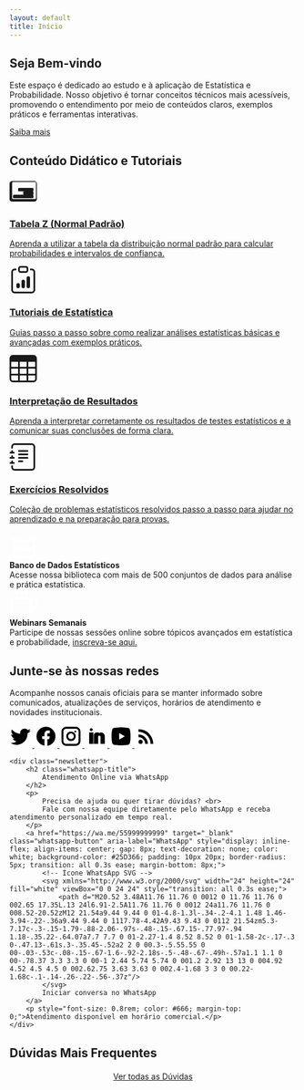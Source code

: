 ```yaml
---
layout: default
title: Início
---
```


<section class="hero">
    <h1>Seja Bem-vindo</h1>
    <p>Este espaço é dedicado ao estudo e à aplicação de Estatística e Probabilidade. Nosso objetivo é tornar conceitos técnicos mais acessíveis, promovendo o entendimento por meio de conteúdos claros, exemplos práticos e ferramentas interativas.</p>
    <a href="{{ 
'/servicos/'
 | relative_url }}" class="cta-button">Saiba mais</a>
</section>

<div class="container">
    <h2 class="section-title">Conteúdo Didático e Tutoriais</h2>
    <div class="features">
        <a href="{{ '/tabela-z/' | relative_url }}" class="feature-card feature-card-link">
            <div class="feature-icon">
                <svg xmlns="http://www.w3.org/2000/svg" width="48" height="48" fill="currentColor" viewBox="0 0 16 16">
                    <path d="M0 12.5A1.5 1.5 0 0 0 1.5 14h13a1.5 1.5 0 0 0 1.5-1.5v-9A1.5 1.5 0 0 0 14.5 2h-13A1.5 1.5 0 0 0 0 3.5v9zM1.5 3a.5.5 0 0 1 .5-.5h13a.5.5 0 0 1 .5.5v9a.5.5 0 0 1-.5.5h-13a.5.5 0 0 1-.5-.5v-9z"/>
                    <path d="M8 8.5a.5.5 0 0 1 .5-.5h5a.5.5 0 0 1 .5.5v1a.5.5 0 0 1-.5.5h-5a.5.5 0 0 1-.5-.5v-1zm-3-2a.5.5 0 0 1 .5-.5h8a.5.5 0 0 1 .5.5v1a.5.5 0 0 1-.5.5h-8a.5.5 0 0 1-.5-.5v-1zm-3 4a.5.5 0 0 1 .5-.5h11a.5.5 0 0 1 .5.5v1a.5.5 0 0 1-.5.5h-11a.5.5 0 0 1-.5-.5v-1z"/>
                </svg>
            </div>
            <h3>Tabela Z (Normal Padrão)</h3>
            <p>Aprenda a utilizar a tabela da distribuição normal padrão para calcular probabilidades e intervalos de confiança.</p>
        </a>
        <a href="#" class="feature-card feature-card-link">
            <div class="feature-icon">
                <svg xmlns="http://www.w3.org/2000/svg" width="48" height="48" fill="currentColor" viewBox="0 0 16 16">
                    <path d="M4 11a1 1 0 1 1 2 0v1a1 1 0 1 1-2 0v-1zm6-4a1 1 0 1 1 2 0v5a1 1 0 1 1-2 0V7zM7 9a1 1 0 0 1 2 0v3a1 1 0 1 1-2 0V9z"/>
                    <path d="M4 1.5H3a2 2 0 0 0-2 2V14a2 2 0 0 0 2 2h10a2 2 0 0 0 2-2V3.5a2 2 0 0 0-2-2h-1v1h1a1 1 0 0 1 1 1V14a1 1 0 0 1-1 1H3a1 1 0 0 1-1-1V3.5a1 1 0 0 1 1-1h1v-1z"/>
                    <path d="M9.5 1a.5.5 0 0 1 .5.5v1a.5.5 0 0 1-.5.5h-3a.5.5 0 0 1-.5-.5v-1a.5.5 0 0 1 .5-.5h3zm-3-1A1.5 1.5 0 0 0 5 1.5v1A1.5 1.5 0 0 0 6.5 4h3A1.5 1.5 0 0 0 11 2.5v-1A1.5 1.5 0 0 0 9.5 0h-3z"/>
                </svg>
            </div>
            <h3>Tutoriais de Estatística</h3>
            <p>Guias passo a passo sobre como realizar análises estatísticas básicas e avançadas com exemplos práticos.</p>
        </a>
        <a href="#" class="feature-card feature-card-link">
            <div class="feature-icon">
                <svg xmlns="http://www.w3.org/2000/svg" width="48" height="48" fill="currentColor" viewBox="0 0 16 16">
                    <path d="M0 2a2 2 0 0 1 2-2h12a2 2 0 0 1 2 2v12a2 2 0 0 1-2 2H2a2 2 0 0 1-2-2V2zm15 2h-4v3h4V4zm0 4h-4v3h4V8zm0 4h-4v3h3a1 1 0 0 0 1-1v-2zm-5 3v-3H6v3h4zm-5 0v-3H1v2a1 1 0 0 0 1 1h3zm-4-4h4V8H1v3zm0-4h4V4H1v3zm5-3v3h4V4H6zm4 4H6v3h4V8z"/>
                </svg>
            </div>
            <h3>Interpretação de Resultados</h3>
            <p>Aprenda a interpretar corretamente os resultados de testes estatísticos e a comunicar suas conclusões de forma clara.</p>
        </a>
        <a href="#" class="feature-card feature-card-link">
            <div class="feature-icon">
                <svg xmlns="http://www.w3.org/2000/svg" width="48" height="48" fill="currentColor" viewBox="0 0 16 16">
                    <path d="M5 10.5a.5.5 0 0 1 .5-.5h2a.5.5 0 0 1 0 1h-2a.5.5 0 0 1-.5-.5zm0-2a.5.5 0 0 1 .5-.5h5a.5.5 0 0 1 0 1h-5a.5.5 0 0 1-.5-.5zm0-2a.5.5 0 0 1 .5-.5h5a.5.5 0 0 1 0 1h-5a.5.5 0 0 1-.5-.5zm0-2a.5.5 0 0 1 .5-.5h5a.5.5 0 0 1 0 1h-5a.5.5 0 0 1-.5-.5z"/>
                    <path d="M3 0h10a2 2 0 0 1 2 2v12a2 2 0 0 1-2 2H3a2 2 0 0 1-2-2v-1h1v1a1 1 0 0 0 1 1h10a1 1 0 0 0 1-1V2a1 1 0 0 0-1-1H3a1 1 0 0 0-1 1v1H1V2a2 2 0 0 1 2-2z"/>
                    <path d="M1 5v-.5a.5.5 0 0 1 1 0V5h.5a.5.5 0 0 1 0 1h-2a.5.5 0 0 1 0-1H1zm0 3v-.5a.5.5 0 0 1 1 0V8h.5a.5.5 0 0 1 0 1h-2a.5.5 0 0 1 0-1H1zm0 3v-.5a.5.5 0 0 1 1 0v.5h.5a.5.5 0 0 1 0 1h-2a.5.5 0 0 1 0-1H1z"/>
                </svg>
            </div>
            <h3>Exercícios Resolvidos</h3>
            <p>Coleção de problemas estatísticos resolvidos passo a passo para ajudar no aprendizado e na preparação para provas.</p>
        </a>
    </div>
</div>

<!-- Conteúdo estatístico para a barra promocional -->
<section class="promo-bar">
    <div class="promo-item">
        <span class="promo-icon">
            <svg xmlns="http://www.w3.org/2000/svg" width="50" height="50" viewBox="0 0 24 24" fill="none" stroke="white" stroke-width="2" stroke-linecap="round" stroke-linejoin="round">
                <path d="M21 12c0 1.66-4 3-9 3s-9-1.34-9-3"></path>
                <path d="M3 5v14c0 1.66 4 3 9 3s9-1.34 9-3V5"></path>
                <path d="M3 5c0 1.66 4 3 9 3s9-1.34 9-3"></path>
                <path d="M3 12c0 1.66 4 3 9 3s9-1.34 9-3"></path>
            </svg>
        </span>
        <div>
            <strong>Banco de Dados Estatísticos</strong><br>
            Acesse nossa biblioteca com mais de 500 conjuntos de dados para análise e prática estatística.
        </div>
    </div>
    <div class="promo-item">
        <span class="promo-icon">
            <svg xmlns="http://www.w3.org/2000/svg" width="50" height="50" viewBox="0 0 24 24" fill="none" stroke="white" stroke-width="2" stroke-linecap="round" stroke-linejoin="round">
                <path d="M18 8h1a4 4 0 0 1 0 8h-1"></path>
                <path d="M2 8h16v9a4 4 0 0 1-4 4H6a4 4 0 0 1-4-4V8z"></path>
                <line x1="6" y1="1" x2="6" y2="4"></line>
                <line x1="10" y1="1" x2="10" y2="4"></line>
                <line x1="14" y1="1" x2="14" y2="4"></line>
            </svg>
        </span>
        <div>
            <strong>Webinars Semanais</strong><br>
            Participe de nossas sessões online sobre tópicos avançados em estatística e probabilidade, <a href="/eventos/webinars/" target="_blank">inscreva-se aqui.</a>
        </div>
    </div>
</section>

<section class="community-newsletter">
    <div class="community">
        <h2>Junte-se às nossas redes</h2>
        <p>Acompanhe nossos canais oficiais para se manter informado sobre comunicados, atualizações de serviços, horários de atendimento e novidades institucionais.</p>
        <div class="social-icons">
            <a href="#" aria-label="Twitter">
                <svg width="40" height="40" viewBox="0 0 24 24" fill="black" xmlns="http://www.w3.org/2000/svg">
                    <path d="M22.46 6c-.77.35-1.6.59-2.46.69a4.3 4.3 0 001.88-2.37 8.6 8.6 0 01-2.72 1.04A4.28 4.28 0 0015.5 4c-2.36 0-4.28 1.91-4.28 4.27 0 .33.04.65.1.96-3.55-.18-6.7-1.88-8.8-4.46a4.27 4.27 0 00-.58 2.15c0 1.48.76 2.79 1.91 3.56a4.3 4.3 0 01-1.94-.54v.05c0 2.07 1.47 3.8 3.42 4.2a4.3 4.3 0 01-1.93.07c.55 1.72 2.14 2.97 4.02 3a8.6 8.6 0 01-6.32 1.77A12.1 12.1 0 007.29 21c7.55 0 11.68-6.26 11.68-11.68 0-.18-.01-.35-.02-.53A8.3 8.3 0 0022.46 6z"/>
                </svg>
            </a>
            <a href="#" aria-label="Facebook">
                <svg width="40" height="40" viewBox="0 0 24 24" fill="black" xmlns="http://www.w3.org/2000/svg">
                    <path d="M22 12a10 10 0 10-11.6 9.88v-7H8v-3h2.4V9.5a3.4 3.4 0 013.6-3.6h2v3h-2c-.28 0-.6.14-.6.6V12H16l-.5 3h-2v7A10 10 0 0022 12z"/>
                </svg>
            </a>
            <a href="https://www.instagram.com/2ri.petrolina/" aria-label="Instagram" target="_blank">
                <svg width="40" height="40" viewBox="0 0 24 24" fill="black" xmlns="http://www.w3.org/2000/svg">
                    <path d="M7 2C4.24 2 2 4.24 2 7v10c0 2.76 2.24 5 5 5h10c2.76 0 5-2.24 5-5V7c0-2.76-2.24-5-5-5H7zm10 2c1.66 0 3 1.34 3 3v10c0 1.66-1.34 3-3 3H7c-1.66 0-3-1.34-3-3V7c0-1.66 1.34-3 3-3h10zM12 7a5 5 0 100 10 5 5 0 000-10zm0 2a3 3 0 110 6 3 3 0 010-6zm4.5-3a1 1 0 100 2 1 1 0 000-2z"/>
                </svg>
            </a>
            <a href="#" aria-label="LinkedIn">
                <svg width="40" height="40" viewBox="0 0 24 24" fill="black" xmlns="http://www.w3.org/2000/svg">
                    <path d="M6.94 6.5a1.5 1.5 0 110-3 1.5 1.5 0 010 3zM4.75 8h4.5v12h-4.5V8zM13 8c-1.93 0-3.25 1.25-3.25 2.93V20h4.5v-7.5c0-.75.56-1.3 1.25-1.3.66 0 1.25.55 1.25 1.3V20h4.5v-7.83C21.25 9.77 19.62 8 17.5 8c-1.16 0-2.06.42-2.5 1.02V8H13z"/>
                </svg>
            </a>
            <a href="#" aria-label="YouTube">
                <svg width="40" height="40" viewBox="0 0 24 24" fill="black" xmlns="http://www.w3.org/2000/svg">
                    <path d="M19.615 3.184C20.403 3.401 21.059 4.056 21.276 4.844C21.698 6.417 22 8.523 22 12C22 15.477 21.698 17.583 21.276 19.156C21.059 19.944 20.403 20.599 19.615 20.816C18.042 21.238 12 21.5 12 21.5C12 21.5 5.958 21.238 4.385 20.816C3.597 20.599 2.941 19.944 2.724 19.156C2.302 17.583 2 15.477 2 12C2 8.523 2.302 6.417 2.724 4.844C2.941 4.056 3.597 3.401 4.385 3.184C5.958 2.762 12 2.5 12 2.5C12 2.5 18.042 2.762 19.615 3.184ZM10 8.5V15.5L16 12L10 8.5Z" />
                </svg>
            </a>
            <a href="/feed.xml" aria-label="RSS Feed" target="_blank">
                <svg width="40" height="40" viewBox="0 0 24 24" fill="black" xmlns="http://www.w3.org/2000/svg">
                    <path d="M6.18 15.64a2.18 2.18 0 0 1 0 4.36 2.18 2.18 0 0 1 0-4.36zM4 4.44A15.56 15.56 0 0 1 19.56 20h-2.83A12.73 12.73 0 0 0 4 7.27V4.44zm0 5.66a9.9 9.9 0 0 1 9.9 9.9h-2.83A7.07 7.07 0 0 0 4 12.93V10.1z"/>
                </svg>
            </a>                    
        </div>
    </div>

    <div class="newsletter">
        <h2 class="whatsapp-title">
            Atendimento Online via WhatsApp
        </h2>                               
        <p>
            Precisa de ajuda ou quer tirar dúvidas? <br>
            Fale com nossa equipe diretamente pelo WhatsApp e receba atendimento personalizado em tempo real.
        </p>
        <a href="https://wa.me/55999999999" target="_blank" class="whatsapp-button" aria-label="WhatsApp" style="display: inline-flex; align-items: center; gap: 8px; text-decoration: none; color: white; background-color: #25D366; padding: 10px 20px; border-radius: 5px; transition: all 0.3s ease; margin-bottom: 8px;">
            <!-- Ícone WhatsApp SVG -->
            <svg xmlns="http://www.w3.org/2000/svg" width="24" height="24" fill="white" viewBox="0 0 24 24" style="transition: all 0.3s ease;">
                <path d="M20.52 3.48A11.76 11.76 0 0012 0 11.76 11.76 0 002.65 17.35L.13 24l6.91-2.5A11.76 11.76 0 0012 24a11.76 11.76 0 008.52-20.52zM12 21.54a9.44 9.44 0 01-4.8-1.3l-.34-.2-4.1 1.48 1.46-3.94-.22-.36a9.44 9.44 0 1117.78-4.42A9.43 9.43 0 0112 21.54zm5.3-7.17c-.3-.15-1.79-.88-2.06-.97s-.48-.15-.67.15-.77.97-.94 1.18-.35.22-.64.07a7.7 7.7 0 01-2.27-1.4 8.52 8.52 0 01-1.58-2c-.17-.3 0-.47.13-.61s.3-.35.45-.52a2 2 0 00.3-.5.55.55 0 00-.03-.53c-.08-.15-.67-1.6-.92-2.18s-.5-.48-.67-.49h-.57a1.1 1.1 0 00-.78.37 3.3 3.3 0 00-1 2.44 5.74 5.74 0 001.2 2.92 13 13 0 004.92 4.52 4.5 4.5 0 002.62.75 3.63 3.63 0 002.4-1.68 3 3 0 00.22-1.68c-.1-.14-.26-.22-.56-.37z"/>
            </svg>
            Iniciar conversa no WhatsApp
        </a>
        <p style="font-size: 0.8rem; color: #666; margin-top: 0;">Atendimento disponível em horário comercial.</p>
    </div>
</section>        

<!-- Conteúdo dinâmico: Dúvidas -->
<section class="testimonials">
    <h2>Dúvidas Mais Frequentes</h2>
    <div class="carousel-wrapper">
        <!-- Botões removidos -->
        <div class="testimonial-list" id="testimonial-list">
            <!-- Dúvidas inseridas via JavaScript -->
        </div>
    </div>
    <div style="text-align: center; margin-top: 20px;">
        <a href="{{ '/faq/' | relative_url }}" class="cta-button">Ver todas as Dúvidas</a>
    </div>
</section>

<!-- Seção dinâmica dos últimos artigos do blog com PAGINAÇÃO
<section class="blog-latest-cards">
  <div class="scrolling-words-container">
    <span>Últimos Artigos sobre</span>
    <div class="scrolling-words-box">
      <ul>
        {% assign temas = 
          "Estatística:color-1,
           Probabilidade:color-2,
           Testes de Hipóteses:color-3,
           Análise de Dados:color-5,
           Estatística:color-1" | split: "," 
        %}
        {% for item in temas %}
          {% assign partes = item | split: ":" %}
          <li class="{{ partes[1] | strip }}">{{ partes[0] | strip }}</li>
        {% endfor %}
      </ul>
    </div>
  </div>
</section>
    <div class="blog-cards-wrapper" id="posts-container">
        <div class="blog-cards">
            {% for post in paginator.posts %}
            <article class="blog-card">
                <a href="{{ post.url | relative_url }}" style="text-decoration: none; color: inherit;">
                    {% if post.image %}
                    <img src="{{ post.image }}" alt="{{ post.title }}" class="blog-card-img">
                    {% else %}
                    <img src="https://via.placeholder.com/370x200.png?text=Sem+Imagem" alt="{{ post.title }}" class="blog-card-img">
                    {% endif %}
                    <div class="blog-card-content">
                        <span class="blog-card-category">{{ post.category | default: "Geral" | upcase }}</span>
                        <h3 class="blog-card-title">{{ post.title }}</h3>
                        <p class="blog-card-desc">{{ post.excerpt | strip_html | truncatewords: 20 }}</p>
                        <div class="blog-card-author">
                            <img src="https://cdn4.iconfinder.com/data/icons/symbols-vol-1-1/40/user-person-single-id-account-player-male-female-512.png" alt="{{ post.author | default: 'Autor Desconhecido' }}" class="blog-card-author-img">
                            <div>
                                <span class="blog-card-author-name">Por {{ post.author | default: "Autor Desconhecido" }}</span>
                                {% if post.read_time %}
                                <span class="blog-card-meta">{{ post.read_time }} de leitura</span>
                                {% endif %}
                            </div>
                        </div>
                    </div>
                </a>
            </article>
            {% else %}
              <p>Nenhum post encontrado.</p>
            {% endfor %}
        </div>
    </div>
    <div style="text-align: center; margin-top: 20px; margin-bottom: 20px;">
        <a href="{{ '/blog/all/' | relative_url }}" class="cta-button">Ver todos os Posts</a>
    </div>
</section>
-->




